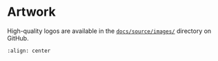 # Artwork

High-quality logos are available in the [`docs/source/images/`](https://github.com/alan-turing-institute/sktime/tree/main/docs/source/images) directory on GitHub.

```{image} ../images/sktime-logo-no-text.jpg
:align: center
```
